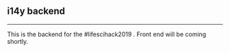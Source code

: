 ## i14y backend
<hr>

This is the backend for the #lifescihack2019 . Front end will be coming shortly.
